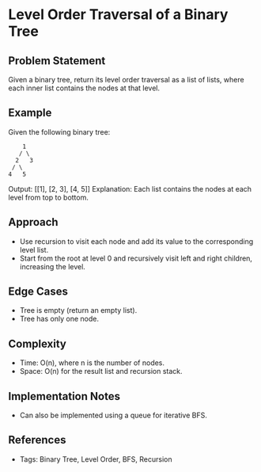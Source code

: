 
# Level Order Traversal of a Binary Tree

## Problem Statement
Given a binary tree, return its level order traversal as a list of lists, where each inner list contains the nodes at that level.

## Example
Given the following binary tree:
```
    1
   / \
  2   3
 / \
4   5
```
Output: [[1], [2, 3], [4, 5]]
Explanation: Each list contains the nodes at each level from top to bottom.

## Approach
- Use recursion to visit each node and add its value to the corresponding level list.
- Start from the root at level 0 and recursively visit left and right children, increasing the level.

## Edge Cases
- Tree is empty (return an empty list).
- Tree has only one node.

## Complexity
- Time: O(n), where n is the number of nodes.
- Space: O(n) for the result list and recursion stack.

## Implementation Notes
- Can also be implemented using a queue for iterative BFS.

## References
- Tags: Binary Tree, Level Order, BFS, Recursion
